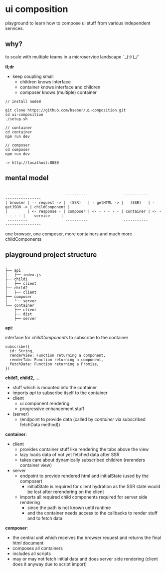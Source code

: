 # ui composition

playground to learn how to compose ui stuff from various independent services.

## why?

to scale with multiple teams in a microservice landscape ¯\_(ツ)_/¯

**tl;dr**
* keep coupling small
  * children knows interface
  * container knows interface and children
  * composer knows (multiple) container

```
// install node8

git clone https://github.com/bseber/ui-composition.git
cd ui-composition
./setup.sh

// container
cd container
npm run dev

// composer
cd composer
npm run dev

-> http://localhost:8080
```

## mental model



```

 ---------                 ----------                -----------                ----------------
| browser | -- request -> |  (SSR)   | - getHTML -> |   (SSR)   | - getJSON -> | childComponent |
|         | <- response - | composer | <- - - - - - | container | <- - - - - - |    service     |
 ---------                 ----------                -----------                ----------------

```

one browser, one composer, more containers and much more childComponents

## playground project structure

```
.
├── api
│   ├── index.js
├── child1
│   ├── client
├── child2
│   ├── client
├── composer
│   └── server
└── container
    ├── client
    ├── dist
    ├── server
```

**api**:

interface for *childComponents* to subscribe to the container

```
subscribe({
  id: String,
  renderView: Function returning a component,
  renderTab: Function returning a component,
  fetchData: Function returning a Promise,
})
```

**child1, child2, ...**
* stuff which is mounted into the container
* imports *api* to subscribe itself to the container
* client
  * ui component rendering
  * progressive enhancement stuff
* (server)
  * (endpoint to provide data (called by *container* via subscribed fetchData method))

**container**:
* client
  * provides container stuff like rendering the tabs above the view
  * lazy loads data of not yet fetched data after SSR
  * takes care about dynamically subscribed children (rerenders container view)
* server
  * endpoint to provide rendered html and initialState (used by the composer)
    * initialState is required for client hydration as the SSR state would be lost after rerendering on the client
  * imports all required child components required for server side rendering
    * since the path is not known until runtime
    * and the container needs access to the callbacks to render stuff and to fetch data

**composer**:
* the central unit which receives the browser request and returns the final html document
* composes all containers
* includes all scripts
* may or may not fetch initial data and does server side rendering (client does it anyway due to script import)



